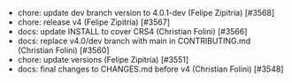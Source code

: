  * chore: update dev branch version to 4.0.1-dev (Felipe Zipitría) [#3568]
 * chore: release v4 (Felipe Zipitría) [#3567]
 * docs: update INSTALL to cover CRS4 (Christian Folini) [#3566]
 * docs: replace v4.0/dev branch with main in CONTRIBUTING.md (Christian Folini) [#3560]
 * chore: update versions (Felipe Zipitría) [#3551]
 * docs: final changes to CHANGES.md before v4 (Christian Folini) [#3548]
